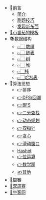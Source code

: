 * 📕前言
  * [简介](README.md)
  * [刷题技巧](algorithm/注意事项.md)
  * [发现新东西](algorithm/new.md)
* [📜小番茄的模板](/模板/算法模板.md)
* 📚数据结构
  * [ 👉🏻 数组](/data-structure/array/array.md  "array")
  * [ 👉🏻 链表](data-structure/linkedlist/linkedlist.md)
  * [ 👉🏻 树](data-structure/tree/tree.md)
  * [ 👉🏻 堆](data-structure/heap/)
  * [👉🏻栈](data-structure/stack/)
  * [👉🏻哈希表](data-structure/hash/)
* 📗算法思想
  * 👉排序
  * [👉DFS/回溯](algorithm/DFS/dfs.md)
  * [👉BFS](algorithm/research/bfs/)
  * [👉二分查找](algorithm/二分/二分.md)
  * [👉动态规划](algorithm/dp/dp.md)
  * [👉双指针](algorithm/双指针/双指针.md)
  * [👉贪心](algorithm/贪心/贪心.md)
  * [👉滑动窗口](algorithm/滑动/滑动.md)
  * [Hashet](set/hashset.md)
  * [👉位运算](algorithm/bit/)
  * [👉数学题](algorithm/math/math.md)
  * [✍️其他](algorithm/other/)
* [📘周赛](/weekly/week.md)
* [📙双周赛](/doubleweekly/doubleweekly.md)
* [📔牛客网](/牛客/contest.md)